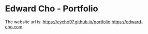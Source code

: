 # Edward Cho - Portfolio

The website url is:
https://eycho97.github.io/portfolio
https://edward-cho.com
